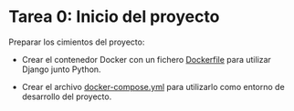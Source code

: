 # Tarea 0: Inicio del proyecto

Preparar los cimientos del proyecto:

* Crear el contenedor Docker con un fichero [Dockerfile](https://github.com/mjls130598/Senderos/blob/main/Dockerfile) para utilizar Django junto Python.

* Crear el archivo [docker-compose.yml](https://github.com/mjls130598/Senderos/blob/main/docker-compose.yml) para utilizarlo como entorno de desarrollo del proyecto.